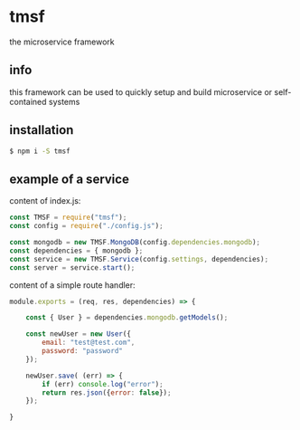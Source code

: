 # tmsf
the microservice framework


## info
this framework can be used to quickly setup and build microservice or self-contained systems


## installation

```bash
$ npm i -S tmsf
```


## example of a service

content of index.js:
```js
const TMSF = require("tmsf");
const config = require("./config.js");

const mongodb = new TMSF.MongoDB(config.dependencies.mongodb);
const dependencies = { mongodb };
const service = new TMSF.Service(config.settings, dependencies);
const server = service.start();
```

content of a simple route handler:
```js
module.exports = (req, res, dependencies) => {

    const { User } = dependencies.mongodb.getModels();

    const newUser = new User({
        email: "test@test.com",
        password: "password"
    });

    newUser.save( (err) => {
        if (err) console.log("error");
        return res.json({error: false});
    });

}
```
